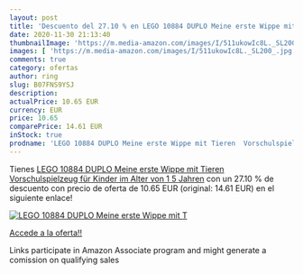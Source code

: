 ```yaml
---
layout: post
title: 'Descuento del 27.10 % en LEGO 10884 DUPLO Meine erste Wippe mit T'
date: 2020-11-30 21:13:40
thumbnailImage: 'https://m.media-amazon.com/images/I/511ukowIc8L._SL200_.jpg'
images: [ 'https://m.media-amazon.com/images/I/511ukowIc8L._SL200_.jpg' ]
comments: true
category: ofertas
author: ring
slug: B07FNS9YSJ
description:
actualPrice: 10.65 EUR
currency: EUR
price: 10.65
comparePrice: 14.61 EUR
inStock: true
prodname: 'LEGO 10884 DUPLO Meine erste Wippe mit Tieren  Vorschulspielzeug für Kinder im Alter von 1 5 Jahren'
---
```


Tienes [LEGO 10884 DUPLO Meine erste Wippe mit Tieren  Vorschulspielzeug für Kinder im Alter von 1 5 Jahren](https://www.amazon.de/dp/B07FNS9YSJ/?tag=tolees0ca-21) con un 27.10 % de descuento con precio de oferta de 10.65 EUR (original: 14.61 EUR) en el siguiente enlace!

[![LEGO 10884 DUPLO Meine erste Wippe mit T](https://m.media-amazon.com/images/I/511ukowIc8L._SL200_.jpg)](https://www.amazon.de/dp/B07FNS9YSJ/?tag=tolees0ca-21)

[Accede a la oferta!!](https://www.amazon.de/dp/B07FNS9YSJ/?tag=tolees0ca-21)

Links participate in Amazon Associate program and might generate a comission on qualifying sales


